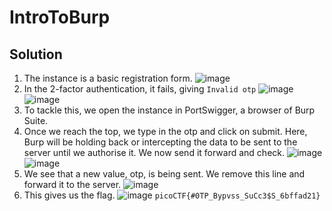 # IntroToBurp


## Solution
1. The instance is a basic registration form.
  ![image](https://github.com/user-attachments/assets/637f7893-0827-428f-99fb-92fc05536059)
2. In the 2-factor authentication, it fails, giving ```Invalid otp```
   ![image](https://github.com/user-attachments/assets/b08cfa03-aa53-4225-9180-28a294661f38) ![image](https://github.com/user-attachments/assets/a03f1622-1dfc-4bf2-a8cd-0f990cadd5e2)
3. To tackle this, we open the instance in PortSwigger, a browser of Burp Suite.
4. Once we reach the top, we type in the otp and click on submit. Here, Burp will be holding back or intercepting the data to be sent to the server until we authorise it. We now send it forward and check.
   ![image](https://github.com/user-attachments/assets/aa0987a1-22da-4178-a710-6708d9f5bac1) ![image](https://github.com/user-attachments/assets/40a2c8c5-f205-4494-8df2-4e71955ba59c)
5. We see that a new value, otp, is being sent. We remove this line and forward it to the server.
   ![image](https://github.com/user-attachments/assets/7968fe6c-ba60-4df3-b364-b59de800d192)
6. This gives us the flag.
   ![image](https://github.com/user-attachments/assets/4f195d19-7a55-4e95-8afc-c74decf92cc2)
```picoCTF{#0TP_Bypvss_SuCc3$S_6bffad21}```
